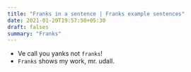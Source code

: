 ```yaml
---
title: "Franks in a sentence | Franks example sentences"
date: 2021-01-20T19:57:50+05:30
draft: falses
summary: "Franks"
---
```

- Ve call you yanks not `franks`!
- `Franks` shows my work, mr. udall.
                 
